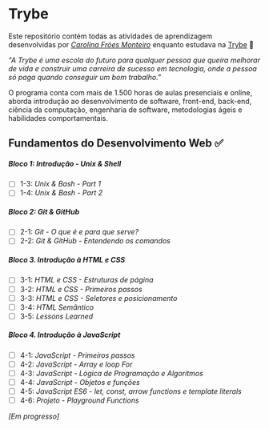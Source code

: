 # Trybe

Este repositório contém todas as atividades de aprendizagem desenvolvidas por _[Carolina Fróes Monteiro](https://www.linkedin.com/in/carolinafroes/)_ enquanto estudava na [Trybe](https://www.betrybe.com/) :rocket:

_"A Trybe é uma escola do futuro para qualquer pessoa que queira melhorar de vida e construir uma carreira de sucesso em tecnologia, onde a pessoa só paga quando conseguir um bom trabalho."_

O programa conta com mais de 1.500 horas de aulas presenciais e online, aborda introdução ao desenvolvimento de software, front-end, back-end, ciência da computação, engenharia de software, metodologias ágeis e habilidades comportamentais.

## Fundamentos do Desenvolvimento Web :white_check_mark:

##### Bloco 1: Introdução - Unix & Shell

- [ ] 1-3: _Unix & Bash - Part 1_
- [ ] 1-4: _Unix & Bash - Part 2_

##### Bloco 2: Git & GitHub

- [ ] 2-1: _Git - O que é e para que serve?_
- [ ] 2-2: _Git & GitHub - Entendendo os comandos_

##### Bloco 3. Introdução à HTML e CSS
- [ ] 3-1: _HTML e CSS - Estruturas de página_
- [ ] 3-2: _HTML e CSS - Primeiros passos_
- [ ] 3-3: _HTML e CSS - Seletores e posicionamento_
- [ ] 3-4: _HTML Semântico_
- [ ] 3-5: _Lessons Learned_

##### Bloco 4. Introdução à JavaScript
- [ ] 4-1: _JavaScript - Primeiros passos_
- [ ] 4-2: _JavaScript - Array e loop For_
- [ ] 4-3: _JavaScript - Lógica de Programação e Algoritmos_
- [ ] 4-4: _JavaScript - Objetos e funções_
- [ ] 4-5: _JavaScript ES6 - let, const, arrow functions e template literals_
- [ ] 4-6: _Projeto - Playground Functions_

_[Em progresso]_